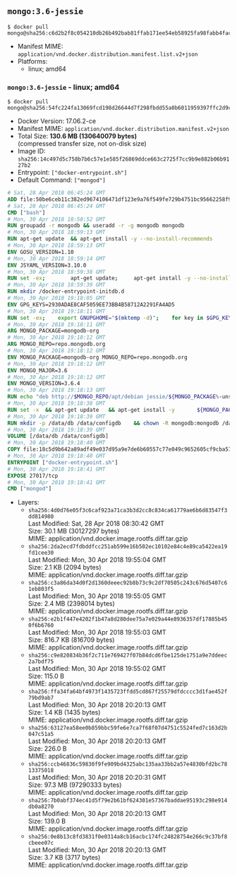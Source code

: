 ## `mongo:3.6-jessie`

```console
$ docker pull mongo@sha256:c6d2b2f8c054210db26b492bab81ffab171ee54eb58925fa98fabb4faca3a9cb
```

-	Manifest MIME: `application/vnd.docker.distribution.manifest.list.v2+json`
-	Platforms:
	-	linux; amd64

### `mongo:3.6-jessie` - linux; amd64

```console
$ docker pull mongo@sha256:54fc224fa13069fcd198d26644d7f298fbdd55a0b6011959397ffc2d9c781624
```

-	Docker Version: 17.06.2-ce
-	Manifest MIME: `application/vnd.docker.distribution.manifest.v2+json`
-	Total Size: **130.6 MB (130640079 bytes)**  
	(compressed transfer size, not on-disk size)
-	Image ID: `sha256:14c497d5c758b7b6c57e1e585f26869ddce663c2725f7cc9b9e882b06b9127b2`
-	Entrypoint: `["docker-entrypoint.sh"]`
-	Default Command: `["mongod"]`

```dockerfile
# Sat, 28 Apr 2018 06:45:24 GMT
ADD file:50be6ceb11c382ed9674106471df123e9a76f549fe729b4751bc95662258f9e0 in / 
# Sat, 28 Apr 2018 06:45:24 GMT
CMD ["bash"]
# Mon, 30 Apr 2018 18:58:52 GMT
RUN groupadd -r mongodb && useradd -r -g mongodb mongodb
# Mon, 30 Apr 2018 18:59:13 GMT
RUN apt-get update 	&& apt-get install -y --no-install-recommends 		ca-certificates 		jq 		numactl 	&& rm -rf /var/lib/apt/lists/*
# Mon, 30 Apr 2018 18:59:13 GMT
ENV GOSU_VERSION=1.10
# Mon, 30 Apr 2018 18:59:14 GMT
ENV JSYAML_VERSION=3.10.0
# Mon, 30 Apr 2018 18:59:38 GMT
RUN set -ex; 		apt-get update; 	apt-get install -y --no-install-recommends 		wget 	; 	rm -rf /var/lib/apt/lists/*; 		dpkgArch="$(dpkg --print-architecture | awk -F- '{ print $NF }')"; 	wget -O /usr/local/bin/gosu "https://github.com/tianon/gosu/releases/download/$GOSU_VERSION/gosu-$dpkgArch"; 	wget -O /usr/local/bin/gosu.asc "https://github.com/tianon/gosu/releases/download/$GOSU_VERSION/gosu-$dpkgArch.asc"; 	export GNUPGHOME="$(mktemp -d)"; 	gpg --keyserver ha.pool.sks-keyservers.net --recv-keys B42F6819007F00F88E364FD4036A9C25BF357DD4; 	gpg --batch --verify /usr/local/bin/gosu.asc /usr/local/bin/gosu; 	rm -r "$GNUPGHOME" /usr/local/bin/gosu.asc; 	chmod +x /usr/local/bin/gosu; 	gosu nobody true; 		wget -O /js-yaml.js "https://github.com/nodeca/js-yaml/raw/${JSYAML_VERSION}/dist/js-yaml.js"; 		apt-get purge -y --auto-remove wget
# Mon, 30 Apr 2018 18:59:39 GMT
RUN mkdir /docker-entrypoint-initdb.d
# Mon, 30 Apr 2018 19:18:05 GMT
ENV GPG_KEYS=2930ADAE8CAF5059EE73BB4B58712A2291FA4AD5
# Mon, 30 Apr 2018 19:18:11 GMT
RUN set -ex; 	export GNUPGHOME="$(mktemp -d)"; 	for key in $GPG_KEYS; do 		gpg --keyserver ha.pool.sks-keyservers.net --recv-keys "$key"; 	done; 	gpg --export $GPG_KEYS > /etc/apt/trusted.gpg.d/mongodb.gpg; 	rm -r "$GNUPGHOME"; 	apt-key list
# Mon, 30 Apr 2018 19:18:11 GMT
ARG MONGO_PACKAGE=mongodb-org
# Mon, 30 Apr 2018 19:18:12 GMT
ARG MONGO_REPO=repo.mongodb.org
# Mon, 30 Apr 2018 19:18:12 GMT
ENV MONGO_PACKAGE=mongodb-org MONGO_REPO=repo.mongodb.org
# Mon, 30 Apr 2018 19:18:12 GMT
ENV MONGO_MAJOR=3.6
# Mon, 30 Apr 2018 19:18:12 GMT
ENV MONGO_VERSION=3.6.4
# Mon, 30 Apr 2018 19:18:13 GMT
RUN echo "deb http://$MONGO_REPO/apt/debian jessie/${MONGO_PACKAGE%-unstable}/$MONGO_MAJOR main" | tee "/etc/apt/sources.list.d/${MONGO_PACKAGE%-unstable}.list"
# Mon, 30 Apr 2018 19:18:38 GMT
RUN set -x 	&& apt-get update 	&& apt-get install -y 		${MONGO_PACKAGE}=$MONGO_VERSION 		${MONGO_PACKAGE}-server=$MONGO_VERSION 		${MONGO_PACKAGE}-shell=$MONGO_VERSION 		${MONGO_PACKAGE}-mongos=$MONGO_VERSION 		${MONGO_PACKAGE}-tools=$MONGO_VERSION 	&& rm -rf /var/lib/apt/lists/* 	&& rm -rf /var/lib/mongodb 	&& mv /etc/mongod.conf /etc/mongod.conf.orig
# Mon, 30 Apr 2018 19:18:39 GMT
RUN mkdir -p /data/db /data/configdb 	&& chown -R mongodb:mongodb /data/db /data/configdb
# Mon, 30 Apr 2018 19:18:39 GMT
VOLUME [/data/db /data/configdb]
# Mon, 30 Apr 2018 19:18:40 GMT
COPY file:18c5d9b642a89adf49e037d95a9e7de6b60557c77e049c9652605cf9cba57df9 in /usr/local/bin/ 
# Mon, 30 Apr 2018 19:18:40 GMT
ENTRYPOINT ["docker-entrypoint.sh"]
# Mon, 30 Apr 2018 19:18:41 GMT
EXPOSE 27017/tcp
# Mon, 30 Apr 2018 19:18:41 GMT
CMD ["mongod"]
```

-	Layers:
	-	`sha256:4d0d76e05f3c6caf923a71ca3b3d2cc8c834ca61779ae6b6d83547f3dd814980`  
		Last Modified: Sat, 28 Apr 2018 08:30:42 GMT  
		Size: 30.1 MB (30127297 bytes)  
		MIME: application/vnd.docker.image.rootfs.diff.tar.gzip
	-	`sha256:2da2ecd7fdbddfcc251ab599e16b502ec10102e84c4e89ca5422ea19fd1cee30`  
		Last Modified: Mon, 30 Apr 2018 19:55:04 GMT  
		Size: 2.1 KB (2094 bytes)  
		MIME: application/vnd.docker.image.rootfs.diff.tar.gzip
	-	`sha256:c3a86da34d0f2d1360deeec92b8b73c9c2df70505c243c676d5407c61eb803f5`  
		Last Modified: Mon, 30 Apr 2018 19:55:05 GMT  
		Size: 2.4 MB (2398014 bytes)  
		MIME: application/vnd.docker.image.rootfs.diff.tar.gzip
	-	`sha256:e2b1f447e4202f1b47a8d280dee75a7e029a44e8936357df17885b450f6b6760`  
		Last Modified: Mon, 30 Apr 2018 19:55:03 GMT  
		Size: 816.7 KB (816709 bytes)  
		MIME: application/vnd.docker.image.rootfs.diff.tar.gzip
	-	`sha256:c9e820834b36f2c711e769427f07b84dcd6fbe125de1751a9e7ddeec2a7bdf75`  
		Last Modified: Mon, 30 Apr 2018 19:55:02 GMT  
		Size: 115.0 B  
		MIME: application/vnd.docker.image.rootfs.diff.tar.gzip
	-	`sha256:ffa34fa64bf4973f1435723ffdd5cd867f25579dfdcccc3d1fae452f79bd9ab7`  
		Last Modified: Mon, 30 Apr 2018 20:20:13 GMT  
		Size: 1.4 KB (1435 bytes)  
		MIME: application/vnd.docker.image.rootfs.diff.tar.gzip
	-	`sha256:63127ea58ee0b859bbc59fe6e7ca7f68f07d4751c5524fed7c163d2b047c51a5`  
		Last Modified: Mon, 30 Apr 2018 20:20:13 GMT  
		Size: 226.0 B  
		MIME: application/vnd.docker.image.rootfs.diff.tar.gzip
	-	`sha256:ccb46836c59830f9fe909bd4325abc135aa33bb2a57e4830bfd2bc7813375018`  
		Last Modified: Mon, 30 Apr 2018 20:20:31 GMT  
		Size: 97.3 MB (97290333 bytes)  
		MIME: application/vnd.docker.image.rootfs.diff.tar.gzip
	-	`sha256:7b0abf374ec41d5f79e2b61bf624301e57367baddae95193c298e914db0a8270`  
		Last Modified: Mon, 30 Apr 2018 20:20:13 GMT  
		Size: 139.0 B  
		MIME: application/vnd.docker.image.rootfs.diff.tar.gzip
	-	`sha256:0e8b13c8fd3831f0e0314a8cb16acbc174fc24828754e266c9c37bf8cbeee07c`  
		Last Modified: Mon, 30 Apr 2018 20:20:13 GMT  
		Size: 3.7 KB (3717 bytes)  
		MIME: application/vnd.docker.image.rootfs.diff.tar.gzip
